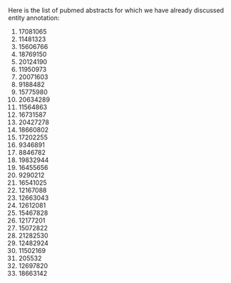 Here is the list of pubmed abstracts for which we have already discussed entity annotation:

1. 17081065
1. 11481323
1. 15606766
1. 18769150
1. 20124190
1. 11950973
1. 20071603
1. 9188482
1. 15775980
1. 20634289
1. 11564863
1. 16731587
1. 20427278
1. 18660802
1. 17202255
1. 9346891
1. 8846782
1. 19832944
1. 16455656
1. 9290212
1. 16541025
1. 12167088
1. 12663043
1. 12612081
1. 15467828
1. 12177201
1. 15072822
1. 21282530
1. 12482924
1. 11502169
2. 205532
5. 12697820
6. 18663142

